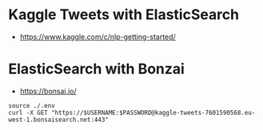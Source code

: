 # Kaggle Tweets with ElasticSearch
- https://www.kaggle.com/c/nlp-getting-started/

# ElasticSearch with Bonzai
- https://bonsai.io/
```    
source ./.env
curl -X GET "https://$USERNAME:$PASSWORD@kaggle-tweets-7601590568.eu-west-1.bonsaisearch.net:443"
```
